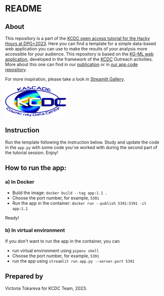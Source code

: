 # README 

## About

This repository is a part of the [KCDC open access tutorial for the Hacky Hours at DPG=2023](https://www.dpg-verhandlungen.de/year/2023/conference/smuk/part/akjdpg/session/2). Here you can find a template for a simple data-based web application you can use to make the results of your analysis more accessible for your audience. This repository is based on the [KG-ML web application](https://kascade-streamlit.labs.jb.gg/), developed in the framework of the [KCDC](https://kcdc.iap.kit.edu/) Outreach activities. More about this one can find in our [publication](https://pos.sissa.it/410/007/pdf) or in [our app code repository](https://github.com/CantaTronic/kg_ml_app). 

For more inspiration, please take a look in [Streamlit Gallery](https://streamlit.io/gallery).

<img src="static/KCDC_Logo.png"  width="200" height="100">

## Instruction

Run the template following the instruction below. Study and update the code in the `app.py` with some code you've worked with during the second part of the tutorial session.
Enjoy!

## How to run the app:

### a) In Docker

* Build the image: `docker build --tag app:1.1 . `
* Choose the port number, for example, `5391`
* Run the app in the container: `docker run --publish 5391:5391 -it app:1.1`

Ready!

### b) In virtual environment

If you don't want to run the app in the container, you can 

* run virtual environment using `pipenv shell` 
* Choose the port number, for example, `5391`
* run the app using `streamlit run app.py --server.port 5391` 

## Prepared by 
Victoria Tokareva for KCDC Team, 2023.